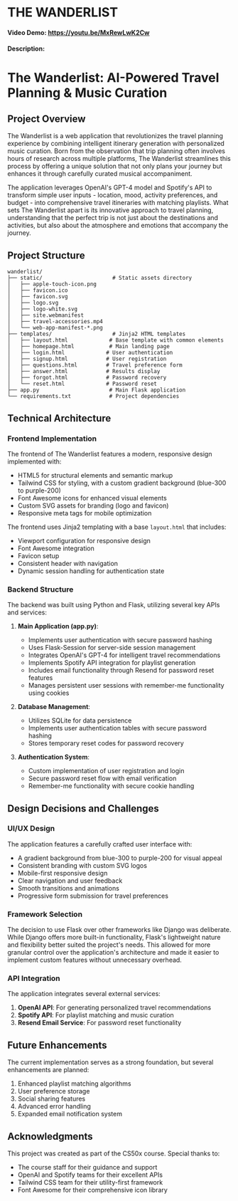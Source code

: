 # THE WANDERLIST

#### Video Demo: <https://youtu.be/MxRewLwK2Cw>

#### Description:

# The Wanderlist: AI-Powered Travel Planning & Music Curation

## Project Overview

The Wanderlist is a web application that revolutionizes the travel planning experience by combining intelligent itinerary generation with personalized music curation. Born from the observation that trip planning often involves hours of research across multiple platforms, The Wanderlist streamlines this process by offering a unique solution that not only plans your journey but enhances it through carefully curated musical accompaniment.

The application leverages OpenAI's GPT-4 model and Spotify's API to transform simple user inputs - location, mood, activity preferences, and budget - into comprehensive travel itineraries with matching playlists. What sets The Wanderlist apart is its innovative approach to travel planning, understanding that the perfect trip is not just about the destinations and activities, but also about the atmosphere and emotions that accompany the journey.

## Project Structure

```
wanderlist/
├── static/                      # Static assets directory
│   ├── apple-touch-icon.png
│   ├── favicon.ico
│   ├── favicon.svg
│   ├── logo.svg
│   ├── logo-white.svg
│   ├── site.webmanifest
│   ├── travel-accessories.mp4
│   └── web-app-manifest-*.png
├── templates/                   # Jinja2 HTML templates
│   ├── layout.html             # Base template with common elements
│   ├── homepage.html           # Main landing page
│   ├── login.html             # User authentication
│   ├── signup.html            # User registration
│   ├── questions.html         # Travel preference form
│   ├── answer.html            # Results display
│   ├── forgot.html            # Password recovery
│   └── reset.html             # Password reset
├── app.py                      # Main Flask application
└── requirements.txt            # Project dependencies
```

## Technical Architecture

### Frontend Implementation

The frontend of The Wanderlist features a modern, responsive design implemented with:

- HTML5 for structural elements and semantic markup
- Tailwind CSS for styling, with a custom gradient background (blue-300 to purple-200)
- Font Awesome icons for enhanced visual elements
- Custom SVG assets for branding (logo and favicon)
- Responsive meta tags for mobile optimization

The frontend uses Jinja2 templating with a base `layout.html` that includes:

- Viewport configuration for responsive design
- Font Awesome integration
- Favicon setup
- Consistent header with navigation
- Dynamic session handling for authentication state

### Backend Structure

The backend was built using Python and Flask, utilizing several key APIs and services:

1. **Main Application (app.py)**:

   - Implements user authentication with secure password hashing
   - Uses Flask-Session for server-side session management
   - Integrates OpenAI's GPT-4 for intelligent travel recommendations
   - Implements Spotify API integration for playlist generation
   - Includes email functionality through Resend for password reset features
   - Manages persistent user sessions with remember-me functionality using cookies

2. **Database Management**:

   - Utilizes SQLite for data persistence
   - Implements user authentication tables with secure password hashing
   - Stores temporary reset codes for password recovery

3. **Authentication System**:
   - Custom implementation of user registration and login
   - Secure password reset flow with email verification
   - Remember-me functionality with secure cookie handling

## Design Decisions and Challenges

### UI/UX Design

The application features a carefully crafted user interface with:

- A gradient background from blue-300 to purple-200 for visual appeal
- Consistent branding with custom SVG logos
- Mobile-first responsive design
- Clear navigation and user feedback
- Smooth transitions and animations
- Progressive form submission for travel preferences

### Framework Selection

The decision to use Flask over other frameworks like Django was deliberate. While Django offers more built-in functionality, Flask's lightweight nature and flexibility better suited the project's needs. This allowed for more granular control over the application's architecture and made it easier to implement custom features without unnecessary overhead.

### API Integration

The application integrates several external services:

1. **OpenAI API**: For generating personalized travel recommendations
2. **Spotify API**: For playlist matching and music curation
3. **Resend Email Service**: For password reset functionality

## Future Enhancements

The current implementation serves as a strong foundation, but several enhancements are planned:

1. Enhanced playlist matching algorithms
2. User preference storage
3. Social sharing features
4. Advanced error handling
5. Expanded email notification system

## Acknowledgments

This project was created as part of the CS50x course. Special thanks to:

- The course staff for their guidance and support
- OpenAI and Spotify teams for their excellent APIs
- Tailwind CSS team for their utility-first framework
- Font Awesome for their comprehensive icon library
